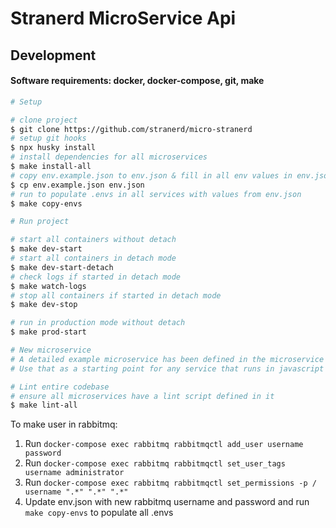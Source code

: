 # Stranerd MicroService Api

## Development

#### Software requirements: docker, docker-compose, git, make

```bash
# Setup

# clone project
$ git clone https://github.com/stranerd/micro-stranerd
# setup git hooks
$ npx husky install
# install dependencies for all microservices
$ make install-all
# copy env.example.json to env.json & fill in all env values in env.json
$ cp env.example.json env.json
# run to populate .envs in all services with values from env.json
$ make copy-envs
```

```bash
# Run project

# start all containers without detach
$ make dev-start
# start all containers in detach mode
$ make dev-start-detach
# check logs if started in detach mode
$ make watch-logs
# stop all containers if started in detach mode
$ make dev-stop

# run in production mode without detach
$ make prod-start
```

```bash
# New microservice
# A detailed example microservice has been defined in the microservice - example
# Use that as a starting point for any service that runs in javascript
```

```bash
# Lint entire codebase
# ensure all microservices have a lint script defined in it
$ make lint-all
```

To make user in rabbitmq:

1. Run ```docker-compose exec rabbitmq rabbitmqctl add_user username password```
2. Run ```docker-compose exec rabbitmq rabbitmqctl set_user_tags username administrator```
3. Run ```docker-compose exec rabbitmq rabbitmqctl set_permissions -p / username ".*" ".*" ".*"```
4. Update env.json with new rabbitmq username and password and run ```make copy-envs``` to populate all .envs
